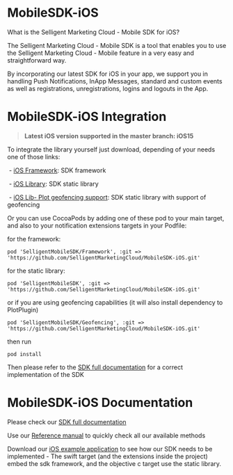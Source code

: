 # MobileSDK-iOS

What is the Selligent Marketing Cloud - Mobile SDK for iOS?

The Selligent Marketing Cloud - Mobile SDK is a tool that enables you to use the Selligent Marketing Cloud - Mobile feature in a very easy and straightforward way. 

By incorporating our latest SDK for iOS in your app, we support you in handling Push Notifications, InApp Messages, standard and custom events as well as registrations, unregistrations, logins and logouts in the App.

# MobileSDK-iOS Integration

> **Latest iOS version supported in the master branch: iOS15**

To integrate the library yourself just download, depending of your needs one of those links: 

​    - <a href="iOS%20Framework">iOS Framework</a>: SDK framework

​    - <a href="iOS%20Lib">iOS Library</a>: SDK static library

​    - <a href="iOS%20Lib-%20Plot%20geofencing%20support">iOS Lib- Plot geofencing support</a>: SDK static library with support of geofencing

Or you can use CocoaPods by adding one of these pod to your main target, and also to your notification extensions targets in your Podfile: 

for the framework:

    pod 'SelligentMobileSDK/Framework', :git => 'https://github.com/SelligentMarketingCloud/MobileSDK-iOS.git' 

for the static library: 

    pod 'SelligentMobileSDK', :git => 'https://github.com/SelligentMarketingCloud/MobileSDK-iOS.git' 

or if you are using geofencing capabilities (it will also install dependency to PlotPlugin)

    pod 'SelligentMobileSDK/Geofencing', :git => 'https://github.com/SelligentMarketingCloud/MobileSDK-iOS.git' 

then run
    
    pod install

Then please refer to the <a href="Documentation#ios--using-the-sdk">SDK full documentation</a> for a correct implementation of the SDK

# MobileSDK-iOS Documentation

Please check our <a href="Documentation#ios--using-the-sdk">SDK full documentation</a>

Use our <a href="Documentation/MobileSDK%20Reference#mobilesdk-reference">Reference manual</a> to quickly check all our available methods

Download our <a href="Documentation/iOSSDKTemplate.zip">iOS example application</a> to see how our SDK needs to be implemented - The swift target (and the extensions inside the project) embed the sdk framework, and the objective c target use the static library.
